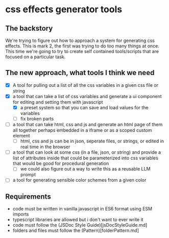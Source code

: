 # css effects generator tools

## The backstory
We're trying to figure out how to approach a system for generating css effects. This is mark 2, the first was trying to do too many things at once. This time we're going to try to create self contained tools/scripts that are focused on a particular task.

## The new approach, what tools I think we need
* [x] A tool for pulling out a list of all the css variables in a given css file or string
* [x] a tool that can take a list of css variables and generate a ui component for editing and setting them with javascript
  * [x] a preset system so that you can save and load values for the variables
  * [ ] fix broken parts
* [ ] a tool that can take html, css and js and generate an html page of them all together perhaps embedded in a iframe or as a scoped custom element 
  * [ ] html, css and js can be in json, seperate files, or strings, or edited in real time in the browser
* [ ] a tool that can look at some css (in a file, json, or string) and provide a list of attributes inside that could be parameterized into css variables that would be good for procedural generation
  * [ ] we could also figure out a way to write this as a reusable LLM prompt  
* [ ] a tool for generating sensible color schemes from a given color

## Requirements
- code must be written in vanilla javascript in ES6 format using ESM imports
- typescript libraries are allowed but i don't want to ever write it
- code must follow the (JSDoc Style Guide)[jsDocStyleGuide.md]
- folders and files must follow the (Pattern)[folderPattern.md]
